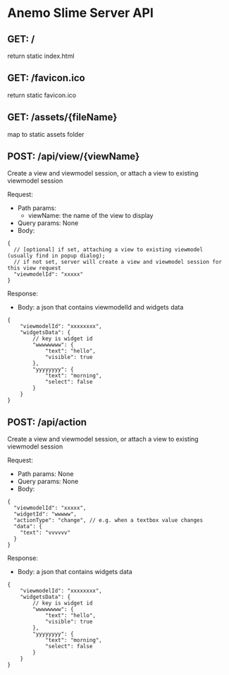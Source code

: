 Anemo Slime Server API
======================

GET: /
--------------
return static index.html

GET: /favicon.ico
--------------
return static favicon.ico

GET: /assets/{fileName}
--------------
map to static assets folder

POST: /api/view/{viewName}
--------------
Create a view and viewmodel session, or attach a view to existing viewmodel session

Request:
* Path params: 
    * viewName: the name of the view to display
* Query params: None
* Body: 
```
{
  // [optional] if set, attaching a view to existing viewmodel (usually find in popup dialog); 
  // if not set, server will create a view and viewmodel session for this view request
  "viewmodelId": "xxxxx" 
}
```

Response:
* Body: a json that contains viewmodelId and widgets data
```
{
    "viewmodelId": "xxxxxxxx", 
    "widgetsData": {
        // key is widget id
        "wwwwwwww": {
            "text": "hello",
            "visible": true
        },
        "yyyyyyyy": {
            "text": "morning",
            "select": false
        }
    }
}
```

POST: /api/action
-----------------
Create a view and viewmodel session, or attach a view to existing viewmodel session

Request:
* Path params: None
* Query params: None
* Body: 
```
{
  "viewmodelId": "xxxxx",
  "widgetId": "wwwww",
  "actionType": "change", // e.g. when a textbox value changes
  "data": {
    "text": "vvvvvv"
  } 
}
```

Response:
* Body: a json that contains widgets data
```
{
    "viewmodelId": "xxxxxxxx", 
    "widgetsData": {
        // key is widget id
        "wwwwwwww": {
            "text": "hello",
            "visible": true
        },
        "yyyyyyyy": {
            "text": "morning",
            "select": false
        }
    }
}
```
